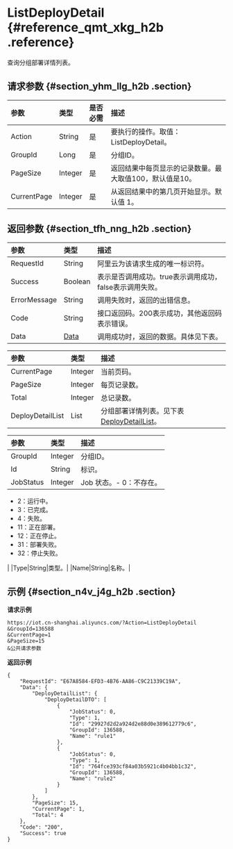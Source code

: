 # ListDeployDetail {#reference_qmt_xkg_h2b .reference}

查询分组部署详情列表。

## 请求参数 {#section_yhm_llg_h2b .section}

|参数|类型|是否必需|描述|
|:-|:-|:---|:-|
|Action|String|是|要执行的操作。取值：ListDeployDetail。|
|GroupId|Long|是|​分组ID。|
|PageSize|Integer|是|返回结果中每页显示的记录数量。最大取值100，默认值是10。|
|CurrentPage|Integer|是|从返回结果中的第几页开始显示。默认值 1。|

## 返回参数 {#section_tfh_nng_h2b .section}

|参数|类型|描述|
|:-|:-|:-|
|RequestId|String|阿里云为该请求生成的唯一标识符。|
|Success|Boolean|表示是否调用成功。true表示调用成功，false表示调用失败。|
|ErrorMessage|String|调用失败时，返回的出错信息。|
|Code|String|接口返回码。200表示成功，其他返回码表示错误。|
|Data|[Data](#table_jlf_xng_h2b)|调用成功时，返回的数据。具体见下表。|

|参数|类型|描述|
|:-|:-|:-|
|CurrentPage|Integer|当前页码。|
|PageSize|Integer|每页记录数。|
|Total|Integer|总记录数。|
|DeployDetailList|List|分组部署详情列表。见下表 [DeployDetailList](#table_o5g_d4g_h2b)。|

|参数|类型|描述|
|:-|:-|:-|
|GroupId|Integer|分组ID。|
|Id|String|标识。|
|JobStatus|Integer|Job 状态。-   0：不存在。
-   2：运行中。
-   3：已完成。
-   4：失败。
-   11：正在部署。
-   12：正在停止。
-   31：部署失败。
-   32：停止失败。

|
|Type|String|类型。|
|Name|String|名称。|

## 示例 {#section_n4v_j4g_h2b .section}

**请求示例**

```
https://iot.cn-shanghai.aliyuncs.com/?Action=ListDeployDetail
&GroupId=136588
&CurrentPage=1
&PageSize=15
&公共请求参数
```

**返回示例**

```
{
    "RequestId": "E67A8584-EFD3-4B76-AA86-C9C21339C19A",
    "Data": {
        "DeployDetailList": {
            "DeployDetailDTO": [
                {
                    "JobStatus": 0,
                    "Type": 1,
                    "Id": "29927d2d2a924d2e88d0e389612779c6",
                    "GroupId": 136588,
                    "Name": "rule1"
                },
                {
                    "JobStatus": 0,
                    "Type": 1,
                    "Id": "764fce393cf84a03b5921c4b04bb1c32",
                    "GroupId": 136588,
                    "Name": "rule2"
                }
            ]
        },
        "PageSize": 15,
        "CurrentPage": 1,
        "Total": 4
    },
    "Code": "200",
    "Success": true
}
```

